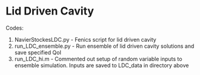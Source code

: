 # Lid Driven Cavity 

Codes:
1. NavierStockesLDC.py - Fenics script for lid driven cavity
2. run_LDC_ensemble.py - Run ensemble of lid driven cavity solutions and save specified QoI
3. run_LDC_hi.m - Commented out setup of random variable inputs to ensemble simulation. Inputs are saved to LDC_data in directory above


